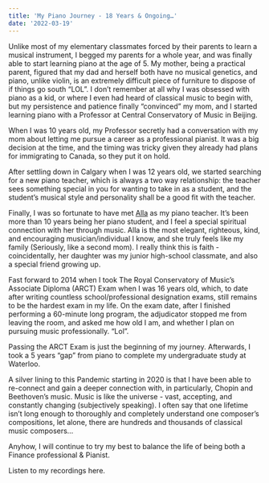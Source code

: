 ```yaml
---
title: 'My Piano Journey - 18 Years & Ongoing…'
date: '2022-03-19'
---
```


Unlike most of my elementary classmates forced by their parents to learn a musical instrument, I begged my parents for a whole year, and was finally able to start learning piano at the age of 5. My mother, being a practical parent, figured that my dad and herself both have no musical genetics, and piano, unlike violin, is an extremely difficult piece of furniture to dispose of if things go south “LOL”. I don’t remember at all why I was obsessed with piano as a kid, or where I even had heard of classical music to begin with, but my persistence and patience finally “convinced” my mom, and I started learning piano with a Professor at Central Conservatory of Music in Beijing. 

When I was 10 years old, my Professor secretly had a conversation with my mom about letting me pursue a career as a professional pianist. It was a big decision at the time, and the timing was tricky given they already had plans for immigrating to Canada, so they put it on hold.

After settling down in Calgary when I was 12 years old, we started searching for a new piano teacher, which is always a two way relationship: the teacher sees something special in you for wanting to take in as a student, and the student’s musical style and personality shall be a good fit with the teacher. 

Finally, I was so fortunate to have met [Alla](https://alexandraandrievsky.ca/) as my piano teacher. It’s been more than 10 years being her piano student, and I feel a special spiritual connection with her through music. Alla is the most elegant, righteous, kind, and encouraging musician/individual I know, and she truly feels like my family (Seriously, like a second mom). I really think this is faith - coincidentally, her daughter was my junior high-school classmate, and also a special friend growing up.

Fast forward to 2014 when I took The Royal Conservatory of Music’s Associate Diploma (ARCT) Exam when I was 16 years old, which, to date after writing countless school/professional designation exams, still remains to be the hardest exam in my life. On the exam date, after I finished performing a 60-minute long program, the adjudicator stopped me from leaving the room, and asked me how old I am, and whether I plan on pursuing music professionally. “Lol”.

Passing the ARCT Exam is just the beginning of my journey. Afterwards, I took a 5 years “gap” from piano to complete my undergraduate study at Waterloo. 

A silver lining to this Pandemic starting in 2020 is that I have been able to re-connect and gain a deeper connection with, in particularly, Chopin and Beethoven’s music. Music is like the universe - vast, accepting, and constantly changing (subjectively speaking). I often say that one lifetime isn’t long enough to thoroughly and completely understand one composer’s compositions, let alone, there are hundreds and thousands of classical music composers…

Anyhow, I will continue to try my best to balance the life of being both a Finance professional & Pianist.

Listen to my recordings here. 
